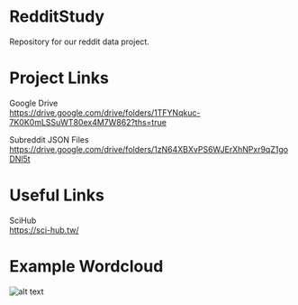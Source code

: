 # RedditStudy
Repository for our reddit data project.

# Project Links
Google Drive  
https://drive.google.com/drive/folders/1TFYNqkuc-7K0K0mLSSuWT80ex4M7W862?ths=true

Subreddit JSON Files  
https://drive.google.com/drive/folders/1zN64XBXvPS6WJErXhNPxr9qZ1goDNl5t

# Useful Links
SciHub  
https://sci-hub.tw/

# Example Wordcloud
![alt text](https://github.com/Medscootsman/RedditStudy/blob/master/graphs/wordcloud_DankMemes.png "Dank Memes Wordcloud")

